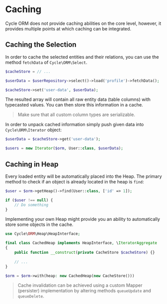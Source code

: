 # Caching

Cycle ORM does not provide caching abilities on the core level, however, it provides multiple points at which caching
can be integrated.

## Caching the Selection

In order to cache the selected entities and their relations, you can use the method `fetchData` of `Cycle\ORM\Select`.

```php
$cacheStore = // ...

$userData = $userRepository->select()->load('profile')->fetchData();

$cacheStore->set('user-data', $userData);
```

The resulted array will contain all raw entity data (table columns) with typecasted values. You can then store this
information in a cache.

> Make sure that all custom column types are serializable.

In order to unpack cached information simply push given data into `Cycle\ORM\Iterator` object:

```php
$userData = $cacheStore->get('user-data');

$users = new Iterator($orm, User::class, $userData);
```

## Caching in Heap

Every loaded entity will be automatically placed into the Heap. The primary method to check if an object is already
located in the heap is `find`:

```php
$user = $orm->getHeap()->find(User::class, ['id' => 1]);

if ($user !== null) {
    // Do something 
}
```

Implementing your own Heap might provide you an ability to automatically store some objects in the cache.

```php
use Cycle\ORM\Heap\HeapInterface;

final class CachedHeap implements HeapInterface, \IteratorAggregate
{
    public function __construct(private CacheStore $cacheStore) {}
    
    // ...
}

$orm = $orm->with(heap: new CachedHeap(new CacheStore()))
```

> Cache invalidation can be achieved using a custom Mapper (persister) implementation by altering methods
> `queueUpdate` and `queueDelete`.
